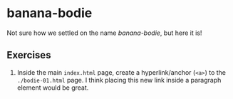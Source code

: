 # banana-bodie

Not sure how we settled on the name _banana-bodie_, but here it is!

## Exercises

1. Inside the main `index.html` page, create a hyperlink/anchor (`<a>`) to the `./bodie-01.html` page.  I think placing this new link inside a paragraph element would be great.
